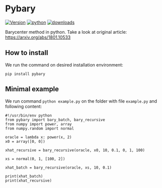 Pybary
========

[![Version](https://img.shields.io/pypi/v/pybary.svg)](https://pypi.python.org/pypi/pybary)
[![python](https://img.shields.io/pypi/pyversions/pybary.svg)](https://pypi.org/project/pybary/)
[![downloads](https://img.shields.io/pypi/dm/pybary)](https://pypi.org/project/pybary/)

Barycenter method in python. Take a look at original article: https://arxiv.org/abs/1801.10533

How to install
----------------

We run the command on desired installation environment:

``` {.bash}
pip install pybary
```

Minimal example
----------------

We run command `python example.py` on the folder with file `example.py` and following content:

``` {.python}
#!/usr/bin/env python
from pybary import bary_batch, bary_recursive
from numpy import power, array
from numpy.random import normal

oracle = lambda x: power(x, 2)
x0 = array([0, 0])

xhat_recursive = bary_recursive(oracle, x0, 10, 0.1, 0, 1, 100)

xs = normal(0, 1, [100, 2])

xhat_batch = bary_recursive(oracle, xs, 10, 0.1)

print(xhat_batch)
print(xhat_recursive)
```

